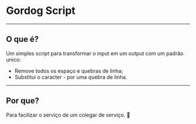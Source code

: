 # Gordog Script
---
## O que é?
Um simples script para transformar o input em um output com um padrão unico:
- Remove todos os espaço e quebras de linha;
- Substitui o caracter *-* por uma quebra de linha.
---
## Por que?
Para facilizar o serviço de um colegar de serviço. 🙂
